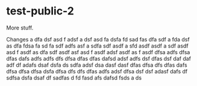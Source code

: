 # test-public-2

More stuff.


Changes
a
dfa
dsf
asd
f
adsf
a
dsf
asd
fa
dsfa
fd
sad
fas
dfa
sdf
a
fda
dsf
as
dfa
fdsa
fa
sd
fa
sdf
adfs
asf
a
sdfa
sdf
asdf
a
sfd
asdf
asdf
a
sdf
asdf
asd
f
asdf
as
dfa
sdf
asdf
asf
asd
f
asdf
adsf
asdf
as
f
asdf
dfsa
adfs
dfsa
dfas
dafs
adfs
adfs
dfs
dfsa
dfas
dfas
dafsd
adsf
adfs
dsf
dfas
dsf
daf
daf
adf
df
adafs
dsaf
dsfa
ds
sdfa
adsf
dsa
dasf
dasf
dfas
dfsa
dfs
dfas
dafs
dfsa
dfsa
dfsa
dsfa
dfsa
dfs
dfs
dfas
adfs
adsf
dfsa
dsf
dsf
adasf
dafs
df
sdfsa
dsfa
dsaf
df
sadfas
d
fd
fasd
afs
dafsd
fsds
a
ds
